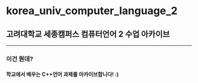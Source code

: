 # korea_univ_computer_language_2
## 고려대학교 세종캠퍼스 컴퓨터언어 2 수업 아카이브
-----------------
### 이건 뭔데?
#### 학교에서 배우는 C++언어 과제를 아카이브합니다! :)

